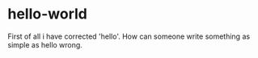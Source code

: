 # hello-world
First of all i have corrected 'hello'.
How can someone write something as simple as hello wrong.
